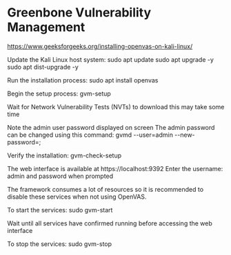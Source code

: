 # Greenbone Vulnerability Management

https://www.geeksforgeeks.org/installing-openvas-on-kali-linux/

Update the Kali Linux host system:
sudo apt update
sudo apt upgrade -y
sudo apt dist-upgrade -y

Run the installation process:
sudo apt install openvas

Begin the setup process:
gvm-setup

Wait for Network Vulnerability Tests (NVTs) to download
    this may take some time

Note the admin user password displayed on screen
The admin password can be changed using this command:
gvmd --user=admin --new-password=<new-password>;

Verify the installation:
gvm-check-setup

The web interface is available at https://localhost:9392
Enter the username: admin and password when prompted

The framework consumes a lot of resources so it is recommended to disable these services when not using OpenVAS.

To start the services:
sudo gvm-start

Wait until all services have confirmed running before accessing the web interface

To stop the services:
sudo gvm-stop

